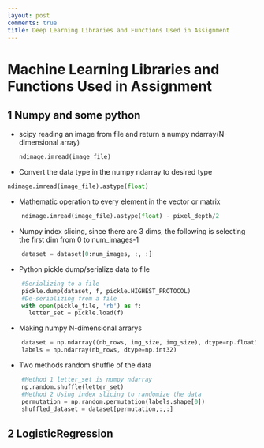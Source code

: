 ```yaml
---
layout: post
comments: true
title: Deep Learning Libraries and Functions Used in Assignment
---
```


# Machine Learning Libraries and Functions Used in Assignment

## 1 Numpy and some python

  * scipy reading an image from file and return a numpy ndarray(N-dimensional array)

    ```Python
    ndimage.imread(image_file)
    ```

  * Convert the data type in the numpy ndarray to desired type

  ```python
  ndimage.imread(image_file).astype(float)
  ```

* Mathematic operation to every element in the vector or matrix

```python
    ndimage.imread(image_file).astype(float) - pixel_depth/2
```

* Numpy index slicing, since there are 3 dims, the following is selecting the first dim from 0 to num_images-1

```python
    dataset = dataset[0:num_images, :, :]
```

* Python pickle dump/serialize data to file

```python
    #Serializing to a file
    pickle.dump(dataset, f, pickle.HIGHEST_PROTOCOL)
    #De-serializing from a file
    with open(pickle_file, 'rb') as f:
      letter_set = pickle.load(f)
```

* Making numpy N-dimensional arrarys

```python
    dataset = np.ndarray((nb_rows, img_size, img_size), dtype=np.float32
    labels = np.ndarray(nb_rows, dtype=np.int32)
```

* Two methods random shuffle of the data

```python
    #Method 1 letter_set is numpy ndarray
    np.random.shuffle(letter_set)
    #Method 2 Using index slicing to randomize the data
    permutation = np.random.permutation(labels.shape[0])
    shuffled_dataset = dataset[permutation,:,:]
```

## 2 LogisticRegression
